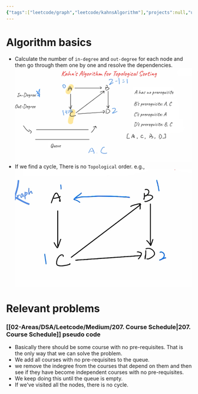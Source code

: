 ```yaml
---
{"tags":["leetcode/graph","leetcode/kahnsAlgorithm"],"projects":null,"url":null,"type":null,"Description":null,"Areas":null,"publish":true,"PassFrontmatter":true,"created":"2024-12-30T09:37:31.603+05:30","updated":"2024-12-30T09:57:43.808+05:30"}
---
```



# Algorithm basics
- Calculate the number of `in-degree` and `out-degree` for each node and then go through them one by one and resolve the dependencies. 
![Pasted image 20241230094031.png](../../../02-Areas/DSA/Algorithms/attachments/Pasted%20image%2020241230094031.png)
- If we find a cycle, There is no `Topological` order. e.g.,
 ![Pasted image 20241230094348.png](../../../02-Areas/DSA/Algorithms/attachments/Pasted%20image%2020241230094348.png)

# Relevant problems
### [[02-Areas/DSA/Leetcode/Medium/207. Course Schedule\|207. Course Schedule]] pseudo code
- Basically there should be some course with no pre-requisites. That is the only way that we can solve the problem.
- We add all courses with no pre-requisites to the queue. 
- we remove the indegree from the courses that depend on them and then see if they have become independent courses with no pre-requisites. 
- We keep doing this until the queue is empty. 
- If we've visited all the nodes, there is no cycle.
 
